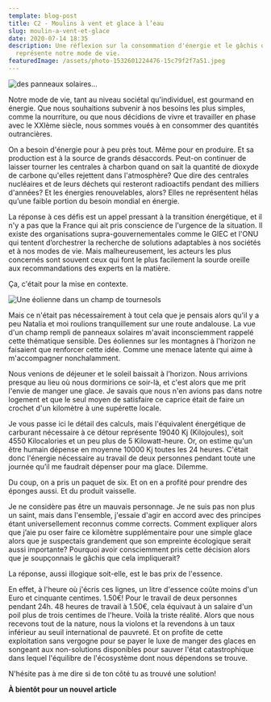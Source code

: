 ```yaml
---
template: blog-post
title: C2 - Moulins à vent et glace à l’eau
slug: moulin-a-vent-et-glace
date: 2020-07-14 18:35
description: Une réflexion sur la consommation d'énergie et le gâchis que
  représente notre mode de vie.
featuredImage: /assets/photo-1532601224476-15c79f2f7a51.jpeg
---
```

![des panneaux solaires...](/assets/photo-1509391366360-2e959784a276.jpeg)

Notre mode de vie, tant au niveau sociétal qu'individuel, est gourmand en énergie. Que nous souhaitions subvenir à nos besoins les plus simples, comme la nourriture, ou que nous décidions de vivre et travailler en phase avec le XXIème siècle, nous sommes voués à en consommer des quantités outrancières.

On a besoin d'énergie pour à peu près tout. Même pour en produire. Et sa production est à la source de grands désaccords. Peut-on continuer de laisser tourner les centrales à charbon quand on sait la quantité de dioxyde de carbone qu'elles rejettent dans l'atmosphère? Que dire des centrales nucléaires et de leurs déchets qui resteront radioactifs pendant des milliers d'années? Et les énergies renouvelables, alors? Elles ne représentent hélas qu’une faible portion du besoin mondial en énergie.

La réponse à ces défis est un appel pressant à la transition énergétique, et il n'y a pas que la France qui ait pris conscience de l'urgence de la situation. Il existe des organisations supra-gouvernementales comme le GIEC et l'ONU qui tentent d’orchestrer la recherche de solutions adaptables à nos sociétés et à nos modes de vie. Mais malheureusement, les acteurs les plus concernés sont souvent ceux qui font le plus facilement la sourde oreille aux recommandations des experts en la matière.

Ça, c'était pour la mise en contexte.

![Une éolienne dans un champ de tournesols](/assets/photo-1472313420546-a46e561861d8.jpeg)

Mais ce n'était pas nécessairement à tout cela que je pensais alors qu'il y a peu Natalia et moi roulions tranquillement sur une route andalouse. La vue d'un champ rempli de panneaux solaires m'avait inconsciemment rappelé cette thématique sensible. Des éoliennes sur les montagnes à l'horizon ne faisaient que renforcer cette idée. Comme une menace latente qui aime à m'accompagner nonchalamment.

Nous venions de déjeuner et le soleil baissait à l’horizon. Nous arrivions presque au lieu où nous dormirions ce soir-là, et c'est alors que me prit l'envie de manger une glace. Je savais que nous n'en avions pas dans notre logement et que le seul moyen de satisfaire ce caprice était de faire un crochet d'un kilomètre à une supérette locale.

Je vous passe ici le détail des calculs, mais l'équivalent énergétique de carburant nécessaire à ce détour représente 19040 Kj (Kilojoules), soit 4550 Kilocalories et un peu plus de 5 Kilowatt-heure. Or, on estime qu'un être humain dépense en moyenne 10000 Kj toutes les 24 heures. C'était donc l'énergie nécessaire au travail de deux personnes pendant toute une journée qu’il me faudrait dépenser pour ma glace. Dilemme.

Du coup, on a pris un paquet de six. Et on en a profité pour prendre des éponges aussi. Et du produit vaisselle.

Je ne considère pas être un mauvais personnage. Je ne suis pas non plus un saint, mais dans l'ensemble, j'essaie d'agir en accord avec des principes étant universellement reconnus comme corrects. Comment expliquer alors que j’aie pu oser faire ce kilomètre supplémentaire pour une simple glace alors que je suspectais grandement que son empreinte écologique serait aussi importante? Pourquoi avoir consciemment pris cette décision alors que je soupçonnais le gâchis que cela impliquerait?

La réponse, aussi illogique soit-elle, est le bas prix de l'essence.

En effet, à l'heure où j'écris ces lignes, un litre d'essence coûte moins d'un Euro et cinquante centimes. 1.50€! Pour le travail de deux personnes pendant 24h. 48 heures de travail à 1.50€, cela équivaut à un salaire d'un poil plus de trois centimes de l'heure. Voilà la triste réalité. Alors que nous recevons tout de la nature, nous la violons et la revendons à un taux inférieur au seuil international de pauvreté. Et on profite de cette exploitation sans vergogne pour se payer le luxe de manger des glaces en songeant aux non-solutions disponibles pour sauver l'état catastrophique dans lequel l'équilibre de l'écosystème dont nous dépendons se trouve.

N'hésite pas à me dire si de ton côté tu as trouvé une solution!

**À bientôt pour un nouvel article**